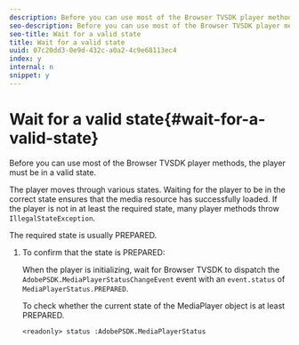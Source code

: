 ```yaml
---
description: Before you can use most of the Browser TVSDK player methods, the player must be in a valid state.
seo-description: Before you can use most of the Browser TVSDK player methods, the player must be in a valid state.
seo-title: Wait for a valid state
title: Wait for a valid state
uuid: 07c20dd3-0e9d-432c-a0a2-4c9e68113ec4
index: y
internal: n
snippet: y
---
```


# Wait for a valid state{#wait-for-a-valid-state}

Before you can use most of the Browser TVSDK player methods, the player must be in a valid state.

 The player moves through various states. Waiting for the player to be in the correct state ensures that the media resource has successfully loaded. If the player is not in at least the required state, many player methods throw `IllegalStateException`.

The required state is usually PREPARED. 

1. To confirm that the state is PREPARED:

   When the player is initializing, wait for Browser TVSDK to dispatch the `AdobePSDK.MediaPlayerStatusChangeEvent` event with an `event.status` of `MediaPlayerStatus.PREPARED`.

   To check whether the current state of the MediaPlayer object is at least PREPARED. 

   ```
   <readonly> status :AdobePSDK.MediaPlayerStatus
   ```

